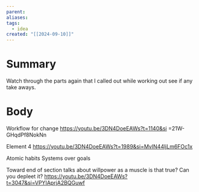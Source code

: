 ```yaml
---
parent: 
aliases: 
tags:
  - idea
created: "[[2024-09-10]]"
---
```

# Summary 
Watch through the parts again that I called out while working out see if any take aways.
# Body

Workflow for change
https://youtu.be/3DN4DoeEAWs?t=1140&si
=21W-GHqdPf8NokNn

Element 4
https://youtu.be/3DN4DoeEAWs?t=1989&si=MvIN44ljLm6FOc1x

Atomic habits 
Systems over goals

Toward end of section talks about willpower as a muscle is that true? Can you depleet it?
https://youtu.be/3DN4DoeEAWs?t=3047&si=VPYIAprjA2BQGuwf
